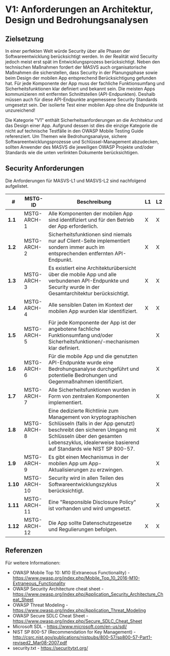 # V1: Anforderungen an Architektur, Design und Bedrohungsanalysen

## Zielsetzung

In einer perfekten Welt würde Security über alle Phasen der Softwareentwicklung berücksichtigt werden. In der Realität wird Security jedoch meist erst spät im Entwicklungsprozess berücksichtigt. Neben den technischen Maßnahmen fordert der MASVS auch organisatorische Maßnahmen die sicherstellen, dass Security in der Planungsphase sowie beim Design der mobilen App entsprechend Berücksichtigung gefunden hat. Für jede Komponente der App muss der fachliche Funktionsumfang und Sicherheitsfunktionen klar definiert und bekannt sein. Die meisten Apps kommunizieren mit entfernten Schnittstellen (API-Endpunkten). Deshalb müssen auch für diese API-Endpunkte angemessene Security Standards umgesetzt sein. Der isolierte Test einer mobilen App ohne die Endpunkte ist unzureichend!

Die Kategorie "V1" enthält Sicherheitsanforderungen an die Architektur und das Design einer App. Aufgrund dessen ist dies die einzige Kategorie die nicht auf technische Testfälle in den OWASP Mobile Testing Guide referenziert. Um Themen wie Bedrohungsanalyse, sichere Softwareentwicklungsprozesse und Schlüssel-Management abzudecken, sollten Anwender des MASVS die jeweiligen OWASP Projekte und/oder Standards wie die unten verlinkten Dokumente berücksichtigen.

<div style="page-break-after: always;">
</div>

## Security Anforderungen

Die Anforderungen für MASVS-L1 und MASVS-L2 sind nachfolgend aufgelistet.

| # | MSTG-ID | Beschreibung | L1 | L2 |
| -- | -------- | ---------------------- | - | - |
| **1.1** | MSTG-ARCH-1 | Alle Komponenten der mobilen App sind identifiziert und für den Betrieb der App erforderlich. | X | X |
| **1.2** | MSTG-ARCH-2 | Sicherheitsfunktionen sind niemals nur auf Client-Seite implementiert sondern immer auch im entsprechenden entfernten API-Endpunkt. | X | X |
| **1.3** | MSTG-ARCH-3 | Es existiert eine Architekturübersicht über die mobile App und alle verbundenen API-Endpunkte und Security wurde in der Gesamtarchitektur berücksichtigt. | X | X |
| **1.4** | MSTG-ARCH-4 | Alle sensiblen Daten im Kontext der mobilen App wurden klar identifiziert. | X | X |
| **1.5** | MSTG-ARCH-5 | Für jede Komponente der App ist der angebotene fachliche Funktionsumfang und/oder Sicherheitsfunktionen/-mechanismen klar definiert.  |   | X |
| **1.6** | MSTG-ARCH-6 | Für die mobile App und die genutzten API-Endpunkte wurde eine Bedrohungsanalyse durchgeführt und potentielle Bedrohungen und Gegenmaßnahmen identifiziert. |   | X |
| **1.7** | MSTG-ARCH-7 | Alle Sicherheitsfunktionen wurden in Form von zentralen Komponenten implementiert. |   | X |
| **1.8** | MSTG-ARCH-8 | Eine dedizierte Richtlinie zum Management von kryptographischen Schlüsseln (falls in der App genutzt) beschreibt den sicheren Umgang mit Schlüsseln über den gesamten Lebenszyklus, idealerweise basierend auf Standards wie NIST SP 800-57. |   | X |
| **1.9** | MSTG-ARCH-9 | Es gibt einen Mechanismus in der mobilen App um App-Aktualisierungen zu erzwingen. |   | X |
| **1.10** | MSTG-ARCH-10 | Security wird in allen Teilen des Softwareentwicklungszyklus berücksichtigt. |   | X |
| **1.11** | MSTG-ARCH-11 | Eine "Responsible Disclosure Policy" ist vorhanden und wird umgesetzt. |   | X |
| **1.12** | MSTG-ARCH-12 | Die App sollte Datenschutzgesetze und Regulierungen befolgen. | X | X |

<div style="page-break-after: always;" >
</div>

## Referenzen

Für weitere Informationen:

- OWASP Mobile Top 10: M10 (Extraneous Functionality) - <https://www.owasp.org/index.php/Mobile_Top_10_2016-M10-Extraneous_Functionality>
- OWASP Security Architecture cheat sheet - <https://www.owasp.org/index.php/Application_Security_Architecture_Cheat_Sheet>
- OWASP Threat Modeling - <https://www.owasp.org/index.php/Application_Threat_Modeling>
- OWASP Secure SDLC Cheat Sheet - <https://www.owasp.org/index.php/Secure_SDLC_Cheat_Sheet>
- Microsoft SDL - <https://www.microsoft.com/en-us/sdl/>
- NIST SP 800-57 (Recommendation for Key Management) - <http://csrc.nist.gov/publications/nistpubs/800-57/sp800-57-Part1-revised2_Mar08-2007.pdf>
- security.txt - <https://securitytxt.org/>
